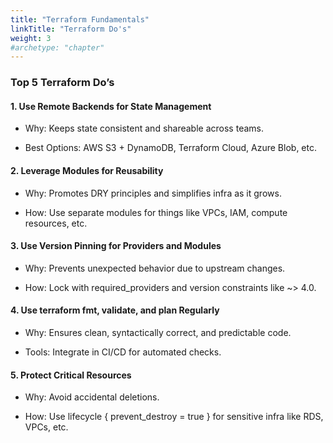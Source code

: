 ```yaml
---
title: "Terraform Fundamentals"
linkTitle: "Terraform Do's"
weight: 3
#archetype: "chapter"
---
```


### Top 5 Terraform Do’s


#### 1. Use Remote Backends for State Management

* Why: Keeps state consistent and shareable across teams.

* Best Options: AWS S3 + DynamoDB, Terraform Cloud, Azure Blob, etc.

#### 2. Leverage Modules for Reusability

* Why: Promotes DRY principles and simplifies infra as it grows.

* How: Use separate modules for things like VPCs, IAM, compute resources, etc.

#### 3. Use Version Pinning for Providers and Modules

* Why: Prevents unexpected behavior due to upstream changes.

* How: Lock with required_providers and version constraints like ~> 4.0.

#### 4. Use terraform fmt, validate, and plan Regularly

* Why: Ensures clean, syntactically correct, and predictable code.

* Tools: Integrate in CI/CD for automated checks.

#### 5. Protect Critical Resources

* Why: Avoid accidental deletions.

* How: Use lifecycle { prevent_destroy = true } for sensitive infra like RDS, VPCs, etc.